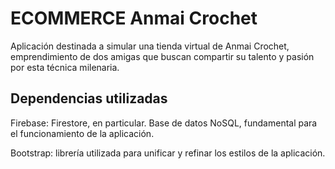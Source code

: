 # ECOMMERCE Anmai Crochet

Aplicación destinada a simular una tienda virtual de Anmai Crochet, emprendimiento de dos amigas que buscan compartir su talento y pasión por esta técnica milenaria.

## Dependencias utilizadas

Firebase: Firestore, en particular. Base de datos NoSQL, fundamental para el funcionamiento de la aplicación.

Bootstrap: librería utilizada para unificar y refinar los estilos de la aplicación.